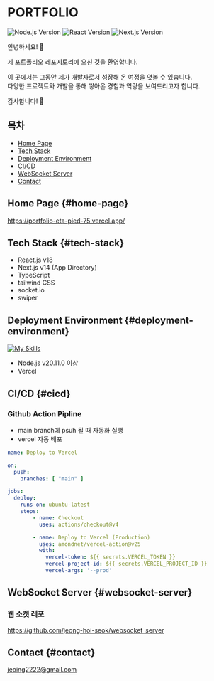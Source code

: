 # PORTFOLIO
![Node.js Version](https://img.shields.io/badge/node-20.11.0-green)
![React Version](https://img.shields.io/badge/react-v18-blue)
![Next.js Version](https://img.shields.io/badge/next-v14-lightgrey)

안녕하세요! 👋

제 포트폴리오 레포지토리에 오신 것을 환영합니다.

이 곳에서는 그동안 제가 개발자로서 성장해 온 여정을 엿볼 수 있습니다.<br/>
다양한 프로젝트와 개발을 통해 쌓아온 경험과 역량을 보여드리고자 합니다.


감사합니다! 🙏

## 목차
- [Home Page](#home-page)
- [Tech Stack](#tech-stack)
- [Deployment Environment](#deployment-environment) 
- [CI/CD](#cicd)
- [WebSocket Server](#websocket-server)
- [Contact](#contact)

## Home Page {#home-page}
https://portfolio-eta-pied-75.vercel.app/

## Tech Stack {#tech-stack}
- React.js v18
- Next.js v14 (App Directory)
- TypeScript
- tailwind CSS
- socket.io
- swiper

## Deployment Environment {#deployment-environment}
[![My Skills](https://skillicons.dev/icons?i=nodejs,vercel)](https://skillicons.dev)
- Node.js v20.11.0 이상
- Vercel

## CI/CD {#cicd}
### Github Action Pipline
- main branch에 psuh 될 때 자동화 실행
- vercel 자동 배포
```yml
name: Deploy to Vercel

on:
  push:
    branches: [ "main" ]

jobs:
  deploy:
    runs-on: ubuntu-latest
    steps:
        - name: Checkout
          uses: actions/checkout@v4

        - name: Deploy to Vercel (Production)
          uses: amondnet/vercel-action@v25
          with:
            vercel-token: ${{ secrets.VERCEL_TOKEN }}
            vercel-project-id: ${{ secrets.VERCEL_PROJECT_ID }}
            vercel-args: '--prod'
```

## WebSocket Server {#websocket-server}
### 웹 소켓 레포
https://github.com/jeong-hoi-seok/websocket_server

## Contact {#contact}
jeoing2222@gmail.com